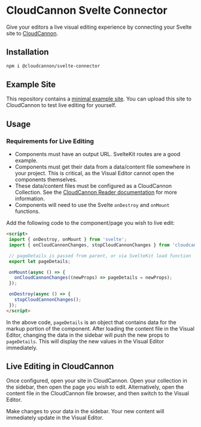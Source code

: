 # CloudCannon Svelte Connector
Give your editors a live visual editing experience by connecting your Svelte site to [CloudCannon](https://cloudcannon.com).

## Installation
```bash
npm i @cloudcannon/svelte-connector
```

## Example Site
This repository contains a [minimal example site](https://github.com/CloudCannon/svelte-connector/tree/main/exampleSite).
You can upload this site to CloudCannon to test live editing for yourself.

## Usage

### Requirements for Live Editing
 - Components must have an output URL. SvelteKit routes are a good example.
 - Components must get their data from a data/content file somewhere in your project. This is critical, as the Visual Editor cannot open the components themselves.
 - These data/content files must be configured as a CloudCannon Collection. See the [CloudCannon Reader documentation](https://github.com/CloudCannon/reader#readme) for more information.
 - Components will need to use the Svelte `onDestroy` and `onMount` functions.


 Add the following code to the component/page you wish to live edit:

 ```html
 <script>
  import { onDestroy, onMount } from 'svelte';
  import { onCloudCannonChanges, stopCloudCannonChanges } from 'cloudcannon@svelte-connector';

  // pageDetails is passed from parent, or via SvelteKit load function
  export let pageDetails;

  onMount(async () => {
    onCloudCannonChanges((newProps) => pageDetails = newProps);
  });

  onDestroy(async () => {
    stopCloudCannonChanges();
  });
</script>
```

In the above code, `pageDetails` is an object that contains data for the markup portion of the component.
After loading the content file in the Visual Editor, changing the data in the sidebar will push the new props to `pageDetails`.
This will display the new values in the Visual Editor immediately.


## Live Editing in CloudCannon
Once configured, open your site in CloudCannon. Open your collection in the sidebar, then open the page you wish to edit.
Alternatively, open the content file in the CloudCannon file browser, and then switch to the Visual Editor.

Make changes to your data in the sidebar. Your new content will immediately update in the Visual Editor.
